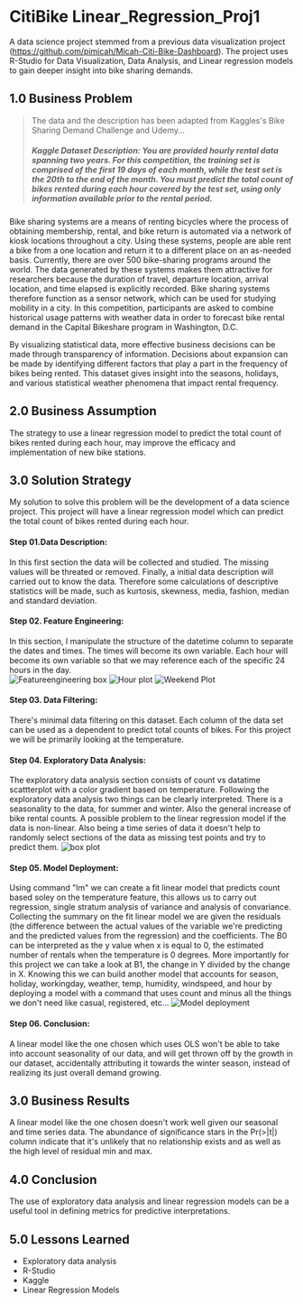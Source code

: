 # CitiBike Linear_Regression_Proj1
A data science project stemmed from a previous data visualization project (https://github.com/pimicah/Micah-Citi-Bike-Dashboard).  The project uses R-Studio for Data Visualization, Data Analysis, and Linear regression models to gain deeper insight into bike sharing demands.

## 1.0 Business Problem
> The data and the description has been adapted from Kaggles's Bike Sharing Demand Challenge and Udemy...
> ##### Kaggle Dataset Description: You are provided hourly rental data spanning two years. For this competition, the training set is comprised of the first 19 days of each month, while the test set is the 20th to the end of the month. You must predict the total count of bikes rented during each hour covered by the test set, using only information available prior to the rental period.
> 
Bike sharing systems are a means of renting bicycles where the process of obtaining membership, rental, and bike return is automated via a network of kiosk locations throughout a city. Using these systems, people are able rent a bike from a one location and return it to a different place on an as-needed basis. Currently, there are over 500 bike-sharing programs around the world.  The data generated by these systems makes them attractive for researchers because the duration of travel, departure location, arrival location, and time elapsed is explicitly recorded. Bike sharing systems therefore function as a sensor network, which can be used for studying mobility in a city. In this competition, participants are asked to combine historical usage patterns with weather data in order to forecast bike rental demand in the Capital Bikeshare program in Washington, D.C.

By visualizing statistical data, more effective business decisions can be made through transparency of information. Decisions about expansion can be made by identifying different factors that play a part in the frequency of bikes being rented.  This dataset gives insight into the seasons, holidays, and various statistical weather phenomena that impact rental frequency. 
## 2.0 Business Assumption
The strategy to use a linear regression model to predict the total count of bikes rented during each hour, may improve the efficacy and implementation of new bike stations.

## 3.0 Solution Strategy
My solution to solve this problem will be the development of a data science project. This project will have a linear regression model which can predict the total count of bikes rented during each hour.

#### Step 01.Data Description:
In this first section the data will be collected and studied. The missing values will be threated or removed. Finally, a initial data description will carried out to know the data. Therefore some calculations of descriptive statistics will be made, such as kurtosis, skewness, media, fashion, median and standard deviation.

#### Step 02. Feature Engineering:
In this section, I manipulate the structure of the datetime column to separate the dates and times.  The times will become its own variable.  Each hour will become its own variable so that we may reference each of the specific 24 hours in the day.  
![Featureengineering box](https://github.com/pimicah/KaggleLinear_Regression_Proj1/assets/144563378/fa15c11c-a1bc-4d68-a128-881ac8065ca7)
![Hour plot](https://github.com/pimicah/KaggleLinear_Regression_Proj1/assets/144563378/5d7b9481-35bc-4ee8-9f00-9ee64d5f952c)
![Weekend Plot](https://github.com/pimicah/KaggleLinear_Regression_Proj1/assets/144563378/a8e508fb-c436-4b72-8e58-b7bb7636e51f)


#### Step 03. Data Filtering:
There's minimal data filtering on this dataset.  Each column of the data set can be used as a dependent to predict total counts of bikes.  For this project we will be primarily looking at the temperature.

#### Step 04. Exploratory Data Analysis:
The exploratory data analysis section consists of count vs datatime scattterplot with a color gradient based on temperature.  Following the exploratory data analysis two things can be clearly interpreted.  There is a seasonality to the data, for summer and winter.  Also the general increase of bike rental counts.  A possible problem to the linear regression model if the data is non-linear.  Also being a time series of data it doesn't help to randomly select sections of the data as missing test points and try to predict them.
![box plot](https://github.com/pimicah/KaggleLinear_Regression_Proj1/assets/144563378/b578aff6-03a3-4212-922b-f6bcddbd8ad1)

#### Step 05. Model Deployment:
Using command "lm" we can create a fit linear model that predicts count based soley on the temperature feature, this allows us to carry out regression, single stratum analysis of variance and analysis of convariance.  Collecting the summary on the fit linear model we are given the residuals (the difference between the actual values of the variable we're predicting and the predicted values from the regression) and the coefficients.  The B0 can be interpreted as the y value when x is equal to 0, the estimated number of rentals when the temperature is 0 degrees.  More importantly for this project we can take a look at B1, the change in Y divided by the change in X.  Knowing this we can build another model that accounts for season, holiday, workingday, weather, temp, humidity, windspeed, and hour by deploying a model with a command that uses count and minus all the things we don't need like casual, registered, etc... 
![Model deployment](https://github.com/pimicah/KaggleLinear_Regression_Proj1/assets/144563378/ca040ff4-4501-4673-8f6a-d2909ffd36bd)


#### Step 06. Conclusion:
A linear model like the one chosen which uses OLS won't be able to take into account seasonality of our data, and will get thrown off by the growth in our dataset, accidentally attributing it towards the winter season, instead of realizing its just overall demand growing.

## 3.0 Business Results
A linear model like the one chosen doesn't work well given our seasonal and time series data.  The abundance of significance stars in the Pr(>|t|) column indicate that it's unlikely that no relationship exists and as well as the high level of residual min and max.

## 4.0 Conclusion
The use of exploratory data analysis and linear regression models can be a useful tool in defining metrics for predictive interpretations.

## 5.0 Lessons Learned
- Exploratory data analysis
- R-Studio
- Kaggle
- Linear Regression Models
